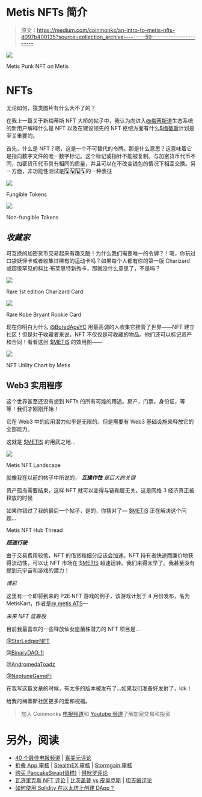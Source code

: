 # Metis NFTs 简介

> 原文：<https://medium.com/coinmonks/an-intro-to-metis-nfts-d097b400135?source=collection_archive---------59----------------------->

![](img/1ce3b56f5018c67bc2e0af4b43d392e3.png)

Metis Punk NFT on Metis

# NFTs

无论如何，猿类图片有什么大不了的？

在我上一篇关于新梅蒂斯 NFT 大桥的帖子中，我认为向进入[@梅蒂斯道](https://twitter.com/MetisDAO)生态系统的新用户解释什么是 NFT 以及在建设领先的 NFT 枢纽方面有什么[$梅蒂斯](https://twitter.com/search?q=%24METIS&src=cashtag_click)计划是至关重要的。

首先，什么是 NFT？嗯，这是一个不可替代的令牌。那是什么意思？这意味着它是指向数字文件的唯一数字标记。这个标记或指针不能被复制。与加密货币代币不同，加密货币代币具有相同的质量，并且可以在不改变钱包的情况下相互交换。另一方面，非功能性测试是🂡🂱🃑🃁的一种表征

![](img/d4b480f1dceeea6edcc00ccfe205f632.png)

Fungible Tokens

![](img/7ec327dc04154cf3276afdcf85781187.png)

Non-fungible Tokens

## *收藏家*

可互换的加密货币交易起来有趣又酷！为什么我们需要唯一的令牌？！嗯，你玩过口袋妖怪卡或者收集过稀有的运动卡吗？如果每个人都有你的第一版 Charizard 或超级罕见的科比·布莱恩特新秀卡，那就没什么意思了，不是吗？

![](img/59224fe230fdd7b1ae60e121cf07df4b.png)

Rare 1st edition Charizard Card

![](img/15e26edfbefabc35fcc8bec35ee230fb.png)

Rare Kobe Bryant Rookie Card

现在你明白为什么 [@BoredApeYC](https://twitter.com/BoredApeYC) 用最高调的人收集它接管了世界——NFT 建立社区！但是对于收藏者来说，NFT 不仅仅是可收藏的物品。他们还可以标记资产和合同！看看这张 [$METIS](https://twitter.com/search?q=%24METIS&src=cashtag_click) 的效用图——

![](img/8f33c97cbec2046a9ffdb57d5690646d.png)

NFT Utility Chart by Metis

## **Web3 实用程序**

这个世界甚至还没有想到 NFTs 的所有可能的用途。房产，门票，身份证，等等！我们才刚刚开始！

它在 Web3 中的应用潜力似乎是无限的。但是需要有 Web3 基础设施来释放它的全部能力。

这就是 [$METIS](https://twitter.com/search?q=%24METIS&src=cashtag_click) 的用武之地…

![](img/403697ecb4291a4d30702bbf51f59d9e.png)

Metis NFT Landscape

就像我在以前的帖子中所说的， ***互操作性*** *是巨大的关键*

资产孤岛需要结束，这样 NFT 就可以变得与链和层无关。这是网络 3 经济真正被释放的时候

如果你错过了我的最后一个帖子，是的，你猜对了— [$METIS](https://twitter.com/search?q=%24METIS&src=cashtag_click) 正在解决这个问题…

Metis NFT Hub Thread

***超速行驶***

由于交易费用较低，NFT 的借贷和细分应该会加速。NFT 持有者快速而廉价地获得流动性，可以让 NFT 市场在 [$METIS](https://twitter.com/search?q=%24METIS&src=cashtag_click) 超速运转。我们来得太早了。我甚至没有提到元宇宙和游戏的潜力！

*博彩*

这里有一个即将到来的 P2E·NFT 游戏的例子，该游戏计划于 4 月份发布，名为 MetisKart，作者是[@ metis ATS](https://twitter.com/MetisCats)—

*未来 NFT 蓝筹股*

目前我最喜欢的一些释放仙女座菌株潜力的 NFT 项目是…

[@StarLedgerNFT](https://twitter.com/StarLedgerNFT)

[@BinaryDAO_fi](https://twitter.com/BinaryDAO_fi)

[@AndromedaToadz](https://twitter.com/AndromedaToadz)

[@NeptuneGameFi](https://twitter.com/NeptuneGameFi)

在我写这篇文章的时候，有太多的版本被发布了…如果我们准备好发射了，Idk！

给我的梅蒂斯社区更多的爱和祝福。

> 加入 Coinmonks [电报频道](https://t.me/coincodecap)和 [Youtube 频道](https://www.youtube.com/c/coinmonks/videos)了解加密交易和投资

# 另外，阅读

*   [40 个最佳电报频道](https://coincodecap.com/best-telegram-channels) | [喜美元评论](https://coincodecap.com/hi-dollar-review)
*   [折叠 App 审核](https://coincodecap.com/fold-app-review) | [StealthEX 审核](/coinmonks/stealthex-review-396c67309988) | [Stormgain 审核](https://coincodecap.com/stormgain-review)
*   [购买 PancakeSwap(蛋糕)](https://coincodecap.com/buy-pancakeswap) | [俱吠罗评论](/coinmonks/coinswitch-kuber-review-1a8dc5c7a739)
*   [瓦济里克斯 NFT 评论](https://coincodecap.com/wazirx-nft-review) | [比茨盖普 vs 皮奥克斯](https://coincodecap.com/bitsgap-vs-pionex) | [坦吉姆评论](https://coincodecap.com/tangem-wallet-review)
*   [如何使用 Solidity 在以太坊上创建 DApp？](https://coincodecap.com/create-a-dapp-on-ethereum-using-solidity)